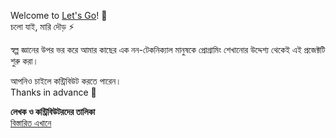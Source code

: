 Welcome to [Let's Go](https://github.com/nahK994/adda-with-pc)! 🎉
<br>চলো যাই, মারি দৌড় ⚡

স্বল্প জ্ঞানের উপর ভর করে আমার কাছের এক নন-টেকনিক্যাল মানুষকে প্রোগ্রামিং শেখানোর উদ্দেশ্য থেকেই এই প্রজেক্টটি শুরু করা।

আপনিও চাইলে কন্ট্রিবিউট করতে পারেন।
<br>Thanks in advance 🤗

**লেখক ও কন্ট্রিবিউটরদের তালিকা**  
[বিস্তারিত এখানে](https://github.com/nahK994/lets-go/graphs/contributors?type=a)
